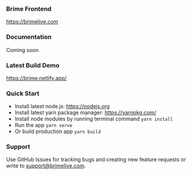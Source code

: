 ### Brime Frontend ###
https://brimelive.com

### Documentation ###
Coming soon

### Latest Build Demo ###
https://brime.netlify.app/

### Quick Start ###
* Install latest node.js: https://nodejs.org​
* Install latest yarn package manager: https://yarnpkg.com/​
* Install node modules by running terminal command `yarn install`
* Run the app `yarn serve`
* Or build production app `yarn build`

### Support ###
Use GitHub Issues for tracking bugs and creating new feature requests or write to [support@brimelive.com](mailto:support@brimelive.com).
